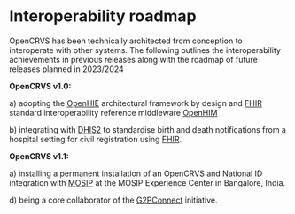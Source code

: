 # Interoperability roadmap

OpenCRVS has been technically architected from conception to interoperate with other systems.  The following outlines the interoperability achievements in previous releases along with the roadmap of future releases planned in 2023/2024

**OpenCRVS v1.0:**&#x20;

a) adopting the [OpenHIE](https://guides.ohie.org/arch-spec/) architectural framework by design and [FHIR](https://www.hl7.org/fhir/overview.html) standard interoperability reference middleware [OpenHIM](http://openhim.org/)

b) integrating with [DHIS2](https://dhis2.org/) to standardise birth and death notifications from a hospital setting for civil registration using [FHIR](https://www.hl7.org/fhir/overview.html).

**OpenCRVS v1.1:**&#x20;

a) installing a permanent installation of an OpenCRVS and National ID integration with [MOSIP](https://mosip.io/) at the MOSIP Experience Center in Bangalore, India.

d) being a core collaborator of the [G2PConnect](https://g2pconnect.global/) initiative.



